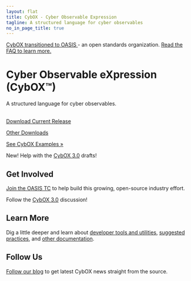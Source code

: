 ```yaml
---
layout: flat
title: CybOX - Cyber Observable Expression
tagline: A structured language for cyber observables
no_in_page_title: true
---
```


<div class="alert alert-warning" role="alert">
  <a href="https://www.oasis-open.org/committees/tc_home.php?wg_abbrev=cti" class="alert-link">
  CybOX transitioned to OASIS </a>
  - an open standards organization.
  <a href="https://stixproject.github.io/oasis-faq.pdf" class="alert-link">
  Read the FAQ to learn more.</a>
</div>

<div class="jumbotron">
  <h1>Cyber Observable eXpression (CybOX™)</h1>
  <p>A structured language for cyber observables.</p>
  <br />
  <div class="row">
    <div class="col-md-6 text-center">
      <a class="btn btn-primary btn-lg" role="button" href="http://cybox.mitre.org/language/version{{site.current_version}}/cybox_v{{site.current_version}}_offline.zip">Download Current Release <span class="glyphicon glyphicon-download-alt"></span></a>
      <p class="small"><a href="/releases/2.1">Other Downloads</p></p>
    </div>
    <div class="col-md-6 text-center">
      <a class="btn btn-primary btn-lg" role="button" href="/samples/">See CybOX Examples »</a>
    </div>
  </div>
  <div class="row announcement">
    <p><span class="label label-success">New!</span> Help with the <a href="http://stixproject.github.io/stix2.0/#cybox3.0">CybOX 3.0</a> drafts!</p>
  </div>
</div>

<div class="row">
  <div class="col-md-4 text-center">
    <h2>Get Involved</h2>
    <p><a href="https://www.oasis-open.org/committees/tc_home.php?wg_abbrev=cti">Join the OASIS TC</a> to help build this growing, open-source industry effort.</p>
    <p>Follow the <a href="http://stixproject.github.io/stix2.0/#cybox3.0">CybOX 3.0</a> discussion!</p>
  </div>
  <div class="col-md-4 text-center">
    <h2>Learn More</h2>
    <p>Dig a little deeper and learn about <a href="/documentation/tools/">developer tools and utilities<a>, <a href="/documentation/suggested-practices">suggested practices</a>, and <a href="/documentation">other documentation</a>.</p>
  </div>
  <div class="col-md-4 text-center">
    <h2>Follow Us</h2>
    <p><a href="http://stixproject.tumblr.com">Follow our blog</a> to get latest CybOX news straight from the source.</p>
  </div>
</div>

